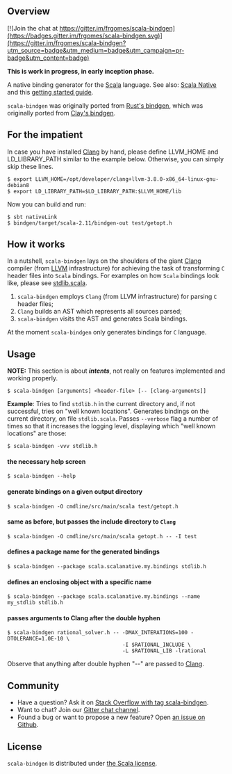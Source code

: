 ## Overview

[![Join the chat at https://gitter.im/frgomes/scala-bindgen](https://badges.gitter.im/frgomes/scala-bindgen.svg)](https://gitter.im/frgomes/scala-bindgen?utm_source=badge&utm_medium=badge&utm_campaign=pr-badge&utm_content=badge)

**This is work in progress, in early inception phase.**

A native binding generator for the [Scala] language.
See also: [Scala Native] and this [getting started guide].

``scala-bindgen`` was originally ported from [Rust's bindgen], which was originally ported from [Clay's bindgen].

## For the impatient

In case you have installed [Clang] by hand, please define LLVM_HOME and LD_LIBRARY_PATH similar to the example below. Otherwise, you can simply skip these lines.

    $ export LLVM_HOME=/opt/developer/clang+llvm-3.8.0-x86_64-linux-gnu-debian8
    $ export LD_LIBRARY_PATH=$LD_LIBRARY_PATH:$LLVM_HOME/lib

Now you can build and run:

    $ sbt nativeLink
    $ bindgen/target/scala-2.11/bindgen-out test/getopt.h


## How it works

In a nutshell, ``scala-bindgen`` lays on the shoulders of the giant [Clang] compiler (from [LLVM] infrastructure) for achieving the task of transforming ``C`` header files into ``Scala`` bindings. For examples on how ``Scala`` bindings look like, please see [stdlib.scala].

1. ``scala-bindgen`` employs ``Clang`` (from LLVM infrastructure) for parsing ``C`` header files;
2. ``Clang`` builds an AST which represents all sources parsed;
3. ``scala-bindgen`` visits the AST and generates Scala bindings.

At the moment ``scala-bindgen`` only generates bindings for ``C`` language.


## Usage

**NOTE:** This section is about ***intents***, not really on features implemented and working properly.

    $ scala-bindgen [arguments] <header-file> [-- [clang-arguments]]

**Example**: Tries to find ``stdlib.h`` in the current directory and, if not successful, tries on "well known locations". Generates bindings on the current directory, on file ``stdlib.scala``. Passes ``--verbose`` flag a number of times so that it increases the logging level, displaying which "well known locations" are those:

    $ scala-bindgen -vvv stdlib.h

#### the necessary help screen

    $ scala-bindgen --help

#### generate bindings on a given output directory

    $ scala-bindgen -O cmdline/src/main/scala test/getopt.h

#### same as before, but passes the include directory to ``Clang``

    $ scala-bindgen -O cmdline/src/main/scala getopt.h -- -I test

#### defines a package name for the generated bindings

    $ scala-bindgen --package scala.scalanative.my.bindings stdlib.h

#### defines an enclosing object with a specific name

    $ scala-bindgen --package scala.scalanative.my.bindings --name my_stdlib stdlib.h

#### passes arguments to Clang after the double hyphen

    $ scala-bindgen rational_solver.h -- -DMAX_INTERATIONS=100 -DTOLERANCE=1.0E-10 \
                                         -I $RATIONAL_INCLUDE \
                                         -L $RATIONAL_LIB -lrational

Observe that anything after double hyphen "--" are passed to [Clang].

## Community

 * Have a question? Ask it on [Stack Overflow with tag scala-bindgen].
 * Want to chat? Join our [Gitter chat channel].
 * Found a bug or want to propose a new feature? Open [an issue on Github].

## License

``scala-bindgen`` is distributed under [the Scala license].


[Stack Overflow with tag scala-bindgen]: http://stackoverflow.com/questions/tagged/scala-bindgen
[Gitter chat channel]: https://gitter.im/frgomes/scala-bindgen
[an issue on Github]: https://github.com/frgomes/scala-bindgen/issues
[the Scala license]: https://github.com/frgomes/scala-bindgen/blob/master/LICENSE

[Scala]: http://scala-lang.org
[Scala Native]: http://github.com/scala-native/scala-native
[getting started guide]: http://github.com/scala-native/scala-native-example
[Clay's bindgen]: http://github.com/jckarter/clay/blob/master/tools/bindgen.clay
[Rust's bindgen]: http://github.com/crabtw/rust-bindgen

[Clang]: http://clang.llvm.org/
[LLVM]: http://llvm.org
[stdlib.scala]: http://github.com/scala-native/scala-native/blob/master/nativelib/src/main/scala/scala/scalanative/native/stdlib.scala
